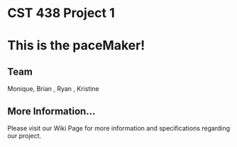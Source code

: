 # CST 438 Project 1
# This is the paceMaker!

## Team
Monique, Brian , Ryan , Kristine

## More Information...
Please visit our Wiki Page for more information and specifications regarding our project.
